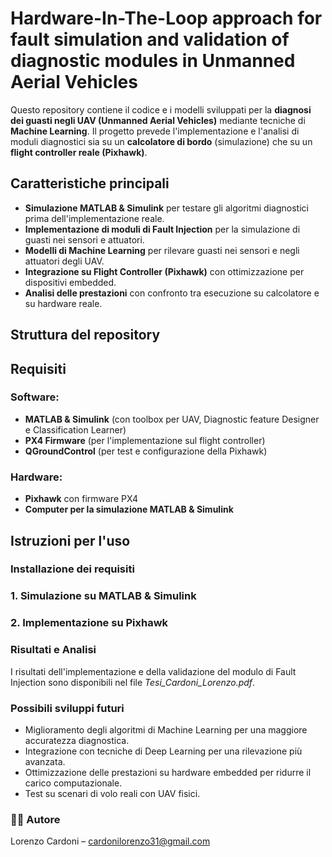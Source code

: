 # Hardware-In-The-Loop approach for fault simulation and validation of diagnostic modules in Unmanned Aerial Vehicles

Questo repository contiene il codice e i modelli sviluppati per la **diagnosi dei guasti negli UAV (Unmanned Aerial Vehicles)** mediante tecniche di **Machine Learning**. Il progetto prevede l'implementazione e l'analisi di moduli diagnostici sia su un **calcolatore di bordo** (simulazione) che su un **flight controller reale (Pixhawk)**.

## Caratteristiche principali
- **Simulazione MATLAB & Simulink** per testare gli algoritmi diagnostici prima dell'implementazione reale.
- **Implementazione di moduli di Fault Injection** per la simulazione di guasti nei sensori e attuatori.
- **Modelli di Machine Learning** per rilevare guasti nei sensori e negli attuatori degli UAV.
- **Integrazione su Flight Controller (Pixhawk)** con ottimizzazione per dispositivi embedded.
- **Analisi delle prestazioni** con confronto tra esecuzione su calcolatore e su hardware reale.

## Struttura del repository



## Requisiti
### Software:
- **MATLAB & Simulink** (con toolbox per UAV, Diagnostic feature Designer e Classification Learner)
- **PX4 Firmware** (per l'implementazione sul flight controller)
- **QGroundControl** (per test e configurazione della Pixhawk)

### Hardware:
- **Pixhawk** con firmware PX4
- **Computer per la simulazione MATLAB & Simulink**

## Istruzioni per l'uso
###  Installazione dei requisiti
### 1️. Simulazione su MATLAB & Simulink

### 2️. Implementazione su Pixhawk

### Risultati e Analisi
I risultati dell'implementazione e della validazione del modulo di Fault Injection sono disponibili nel file *Tesi_Cardoni_Lorenzo.pdf*.

### Possibili sviluppi futuri
- Miglioramento degli algoritmi di Machine Learning per una maggiore accuratezza diagnostica.
- Integrazione con tecniche di Deep Learning per una rilevazione più avanzata.
- Ottimizzazione delle prestazioni su hardware embedded per ridurre il carico computazionale.
- Test su scenari di volo reali con UAV fisici.

### 👨‍💻 Autore
Lorenzo Cardoni – cardonilorenzo31@gmail.com
